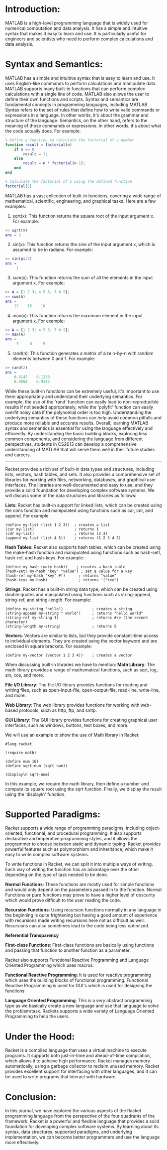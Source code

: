 **Introduction**:
 ======
MATLAB is a high-level programming language that is widely used for numerical computation and data analysis. It has a simple and intuitive syntax that makes it easy to learn and use. It is particularly useful for engineers and scientists who need to perform complex calculations and data analysis.

**Syntax and Semantics**:
======
MATLAB has a simple and intuitive syntax that is easy to learn and use. It uses English-like commands to perform calculations and manipulate data. MATLAB supports many built-in functions that can perform complex calculations with a single line of code. MATLAB also allows the user to define their own functions and scripts. Syntax and semantics are fundamental concepts in programming languages, including MATLAB. Syntax refers to the set of rules that define how to write valid commands or expressions in a language. In other words, it's about the grammar and structure of the language. Semantics, on the other hand, refers to the meaning of those commands or expressions. In other words, it's about what the code actually does.
For example:
```MATLAB
% Define a function to calculate the factorial of a number
function result = factorial(n)
    if n == 0
        result = 1;
    else
        result = n * factorial(n-1);
    end
end

% Calculate the factorial of 5 using the defined function
factorial(5)
```

MATLAB has a vast collection of built-in functions, covering a wide range of mathematical, scientific, engineering, and graphical tasks. 
Here are a few examples:
1) sqrt(x): This function returns the square root of the input argument x. For example:
```MATLAB
>> sqrt(9)
ans = 3
```  
2) sin(x): This function returns the sine of the input argument x, which is assumed to be in radians. For example:
```MATLAB
>> sin(pi/2)
ans =
     1
```  
3) sum(x): This function returns the sum of all the elements in the input argument x. For example:
```MATLAB
>> A = [1 2 3; 4 5 6; 7 8 9];
>> sum(A)
ans =
    12    15    18
```  
4) max(x): This function returns the maximum element in the input argument x. For example:
```MATLAB
>> A = [1 2 3; 4 5 6; 7 8 9];
>> max(A)
ans =
     7     8     9
```  
5) rand(n): This function generates a matrix of size n-by-n with random elements between 0 and 1. For example:
```MATLAB
>> rand(2)
ans =
    0.8147    0.1270
    0.9058    0.9134
```  
While these built-in functions can be extremely useful, it's important to use them appropriately and understand their underlying semantics. For example, the use of the 'rand' function can easily lead to non-reproducible results if not seeded appropriately, while the 'polyfit' function can easily overfit noisy data if the polynomial order is too high. Understanding the underlying semantics of these functions can help avoid common pitfalls and produce more reliable and accurate results.
Overall, learning MATLAB syntax and semantics is essential for using the language effectively and efficiently. By understanding the basic building blocks, exploring less common components, and considering the language from different perspectives, students in CS2613 can develop a comprehensive understanding of MATLAB that will serve them well in their future studies and careers.


------
Racket provides a rich set of built-in data types and structures, including lists, vectors, hash tables, and sets. It also provides a comprehensive set of 
libraries for working with files, networking, databases, and graphical user interfaces. The libraries are well-documented and easy to use, and they provide a solid 
foundation for developing complex software systems. We will discuss some of the data structures and libraries as follows:

**Lists**: Racket has built-in support for linked lists, which can be created using the cons function and manipulated using functions such as car, cdr, and append. For example:
```racket
(define my-list (list 1 2 3))  ; creates a list
(car my-list)                  ; returns 1
(cdr my-list)                  ; returns (2 3)
(append my-list (list 4 5))    ; returns (1 2 3 4 5)
```

**Hash Tables**: Racket also supports hash tables, which can be created using the make-hash function and manipulated using functions such as hash-set!, hash-ref, and hash-keys. 
For example:
```racket
(define my-hash (make-hash))    ; creates a hash table
(hash-set! my-hash "key" "value") ; set a value for a key
(hash-ref my-hash "key" #f)      ; returns "value"
(hash-keys my-hash)              ; returns '("key")
```

**Strings**: Racket has a built-in string data type, which can be created using double quotes and manipulated using functions such as string-append, string-ref, and string-length. 
For example:
```racket
(define my-string "hello")             ; creates a string
(string-append my-string " world")     ; returns "hello world"
(string-ref my-string 1)               ; returns #\e (the second character)
(string-length my-string)              ; returns 5
```

**Vectors**: Vectors are similar to lists, but they provide constant-time access to individual elements. They are created using the vector keyword and are enclosed in square brackets. For example:
```racket
(define my-vector (vector 1 2 3 4))    ; creates a vector
```
When discussing built-in libraries we have to mention:
**Math Library**: The math library provides a range of mathematical functions, such as sqrt, log, sin, cos, and more.

**File I/O Library**: The file I/O library provides functions for reading and writing files, such as open-input-file, open-output-file, read-line, write-line, and more.

**Web Library**: The web library provides functions for working with web-based protocols, such as http, ftp, and smtp.

**GUI Library**: The GUI library provides functions for creating graphical user interfaces, such as windows, buttons, text boxes, and more.

We will use an example to show the use of Math library in Racket:
```racket
#lang racket

(require math)

(define num 16)
(define sqrt-num (sqrt num))

(displayln sqrt-num)
```
In this example, we require the math library, then define a number and compute its square root using the sqrt function. Finally, we display the result using the 'displayln' function.

**Supported Paradigms**:
======
Racket supports a wide range of programming paradigms, including object-oriented, functional, and procedural programming. It also supports declarative
and imperative programming styles, and it allows the programmer to choose between static and dynamic typing. Racket provides powerful features such as polymorphism 
and inheritance, which make it easy to write complex software systems.

To write functions in Racket, we can split it into multiple ways of writing. Each way of writing the function has an advantage over the other depending on the type of task needed to be done.

**Normal Functions**:
These functions are mostly used for simple functions and would only depend on the parameters passed in to the function. Normal Functions or pure functions may prove to have a higher level of obscurity which would prove difficult to the user reading the code.

**Recursion Functions**:
Using recursion functions normally in any language in the beginning is quite frightening but having a good amount of experience with recursions made writing recursions here not as difficult as well. Recursions can also sometimes lead to the code being less optimized.

**Referential Transparency**

**First-class Functions**:
First-class functions are basically using functions and passing that function to another function as a parameter.

Racket also supports Functional Reactive Programming and Language Oriented Programming which uses macros.

**Functional Reactive Programming**:
It is used for reactive programming which uses the building blocks of functional programming. Functional Reactive Programming is used for GUI's which is used for designing the functions

**Language Oriented Programming**:
This is a very abstract programming type as we basically create a new language and use that language to solve the problem/task. Rackets supports a wide variety of Language Oriented Programming to help the users.

**Under the Hood**:
======
Racket is a compiled language that uses a virtual machine to execute programs. It supports both just-in-time and ahead-of-time compilation, which allows it to 
achieve high performance. Racket manages memory automatically, using a garbage collector to reclaim unused memory. Racket provides excellent support for interfacing 
with other languages, and it can be used to write programs that interact with hardware.

**Conclusion**:
======
In this journal, we have explored the various aspects of the Racket programming language from the perspective of the four quadrants of the framework. 
Racket is a powerful and flexible language that provides a solid foundation for developing complex software systems. By learning about its syntax, data structures, 
supported paradigms, and underlying implementation, we can become better programmers and use the language more effectively.
